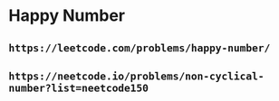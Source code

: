 # Happy Number

## `https://leetcode.com/problems/happy-number/`

## `https://neetcode.io/problems/non-cyclical-number?list=neetcode150`

